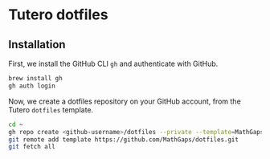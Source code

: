# Tutero dotfiles

## Installation

First, we install the GitHub CLI `gh` and authenticate with GitHub.

```bash
brew install gh
gh auth login
```

Now, we create a dotfiles repository on your GitHub account, from the Tutero `dotfiles` template.

```bash
cd ~
gh repo create <github-username>/dotfiles --private --template=MathGaps/dotfiles
git remote add template https://github.com/MathGaps/dotfiles.git
git fetch all
```
